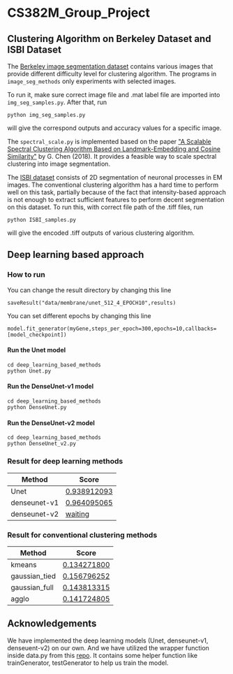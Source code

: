 # CS382M_Group_Project
## Clustering Algorithm on Berkeley Dataset and ISBI Dataset
The [Berkeley image segmentation dataset](https://www2.eecs.berkeley.edu/Research/Projects/CS/vision/grouping/resources.html) contains various images that provide different difficulty level for clustering algorithm. The programs in `image_seg_methods` only experiments with selected images.

To run it, make sure correct image file and .mat label file are imported into `img_seg_samples.py`. After that, run
```
python img_seg_samples.py
```

will give the correspond outputs and accuracy values for a specific image.

The `spectral_scale.py` is implemented based on the paper ["A Scalable Spectral Clustering Algorithm Based on Landmark-Embedding and Cosine Similarity"](https://link.springer.com/chapter/10.1007/978-3-319-97785-0_6) by G. Chen (2018). It provides a feasible way to scale spectral clustering into image segmentation.

The [ISBI dataset](http://brainiac2.mit.edu/isbi_challenge/home#:~:text=In%20this%20challenge%2C%20a%20full,and%20small%20image%20alignment%20errors.) consists of 2D segmentation of neuronal processes in EM images. The conventional clustering algorithm has a hard time to perform well on this task, partially because of the fact that intensity-based approach is not enough to extract sufficient features to perform decent segmentation on this dataset. To run this, with correct file path of the .tiff files,
run

```
python ISBI_samples.py
```

will give the encoded .tiff outputs of various clustering algorithm.

## Deep learning based approach

### How to run
You can change the result directory by changing this line
```
saveResult("data/membrane/unet_512_4_EPOCH10",results)
```
You can set different epochs by changing this line
```
model.fit_generator(myGene,steps_per_epoch=300,epochs=10,callbacks=[model_checkpoint])
```
#### Run the Unet model
```
cd deep_learning_based_methods
python Unet.py
```

#### Run the DenseUnet-v1 model
```
cd deep_learning_based_methods
python DenseUnet.py
```

#### Run the DenseUnet-v2 model
```
cd deep_learning_based_methods
python DenseUnet_v2.py
```
### Result for deep learning methods
| Method  | Score |
| ------------- | ------------- |
| Unet  |  [0.938912093](http://brainiac2.mit.edu/isbi_challenge/content/unet5122) |
| denseunet-v1  | [0.964095065](http://brainiac2.mit.edu/isbi_challenge/content/2021422dense2e30)  |
| denseunet-v2  | [waiting](http://brainiac2.mit.edu/isbi_challenge/content/denseunetv2)  |

### Result for conventional clustering methods
| Method  | Score |
| ------------- | ------------- |
| kmeans  |  [0.134271800](http://brainiac2.mit.edu/isbi_challenge/content/kmeans) |
| gaussian_tied  | [0.156796252](http://brainiac2.mit.edu/isbi_challenge/content/gaussiantied)  |
| gaussian_full  | [0.143813315](http://brainiac2.mit.edu/isbi_challenge/content/gaussianfull)  |
| agglo  | [0.141724805](http://brainiac2.mit.edu/isbi_challenge/content/agglo)  |

## Acknowledgements 
We have implemented the deep learning models (Unet, denseunet-v1, denseuent-v2) on our own. And we have utilized the wrapper function inside data.py from this [repo](https://github.com/zhixuhao/unet). It contains some helper function like trainGenerator, testGenerator to help us train the model.

